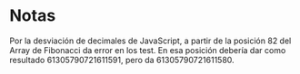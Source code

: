# Notas

Por la desviación de decimales de JavaScript, a partir de la posición 82 del Array de Fibonacci da error en los test. En esa posición debería dar como resultado 61305790721611591, pero da 61305790721611580.
